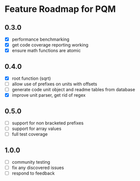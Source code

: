 Feature Roadmap for PQM
================================================================================

0.3.0
--------------------------------------------------------------------------------
- [x] performance benchmarking
- [x] get code coverage reporting working
- [x] ensure math functions are atomic

0.4.0
--------------------------------------------------------------------------------
- [x] root function (sqrt)
- [ ] allow use of prefixes on units with offsets 
- [ ] generate code unit object and readme tables from database
- [x] improve unit parser, get rid of regex

0.5.0
--------------------------------------------------------------------------------
- [ ] support for non bracketed prefixes 
- [ ] support for array values
- [ ] full test coverage

1.0.0
--------------------------------------------------------------------------------
- [ ] community testing
- [ ] fix any discovered issues
- [ ] respond to feedback